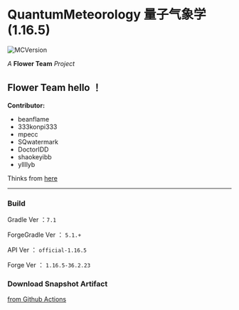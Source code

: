 # QuantumMeteorology 量子气象学 (1.16.5)
![MCVersion](https://img.shields.io/badge/MCVersion-1.16.5-success?style=flat-square)

*A* **Flower Team** *Project*

## Flower Team hello ！

**Contributor:** 
+ beanflame
+ 333konpi333
+ mpecc
+ SQwatermark
+ DoctorIDD
+ shaokeyibb
+ yllllyb


Thinks from [here](https://www.mcbbs.net/forum.php?mod=viewthread&tid=1063599&page=1#pid18600862)

- - -

### Build

Gradle Ver ：`7.1`

ForgeGradle Ver ： `5.1.+`

API Ver ： `official-1.16.5`

Forge Ver ： `1.16.5-36.2.23`

### Download Snapshot Artifact

[from Github Actions](https://github.com/Flower-Story-Team/FlowerOfHua-1.12.2/actions)

